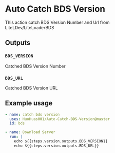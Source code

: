 # Auto Catch BDS Version

This action catch BDS Version Number and Url from LiteLDev/LiteLoaderBDS

## Outputs

### `BDS_VERSION`

Catched BDS Version Number

### `BDS_URL`

Catched BDS Version URL

## Example usage

```yaml
- name: catch bds version
  uses: HuoHuas001/Auto-Catch-BDS-Version@master
  id: bds

- name: Download Server
  run: |
    echo ${{steps.version.outputs.BDS_VERSION}}
    echo ${{steps.version.outputs.BDS_URL}}

```
